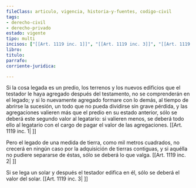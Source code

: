 ```yaml
---
fileClass: articulo, vigencia, historia-y-fuentes, codigo-civil
tags:
- derecho-civil
- derecho-privado
estado: vigente
tipo: multi
incisos: ["[[Art. 1119 inc. 1]]", "[[Art. 1119 inc. 3]]", "[[Art. 1119 inc. 2]]"]
libro:
titulo:
parrafo:
corriente-juridica:

---
```

Si la cosa legada es un predio, los terrenos y los nuevos edificios que el testador le haya agregado después del testamento, no se comprenderán en el legado; y si lo nuevamente agregado formare con lo demás, al tiempo de abrirse la sucesión, un todo que no pueda dividirse sin grave pérdida, y las agregaciones valieren más que el predio en su estado anterior, sólo se deberá este segundo valor al legatario: si valieren menos, se deberá todo ello al legatario con el cargo de pagar el valor de las agregaciones. [[Art. 1119 inc. 1| ]]

Pero el legado de una medida de tierra, como mil metros cuadrados, no crecerá en ningún caso por la adquisición de tierras contiguas, y si aquélla no pudiere separarse de éstas, sólo se deberá lo que valga. [[Art. 1119 inc. 2| ]]

Si se lega un solar y después el testador edifica en él, sólo se deberá el valor del solar. [[Art. 1119 inc. 3| ]]